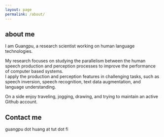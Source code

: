 ```yaml
---
layout: page
permalink: /about/
---
```


## about me 

I am Guangpu, a research scientist working on human language technologies.

My research focuses on studying the parallelism between the human speech production and perception processes to improve the performance of computer based systems.  
I apply the production and perception features in challenging tasks, such as speech inversion, speech recognition, text data augmentation, and language understanding.

On a side enjoy traveling, jogging, drawing, and trying to maintain an active Github account.

## Contact me
guangpu dot huang at tut dot fi
